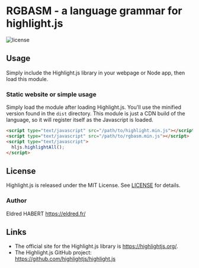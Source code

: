 # RGBASM - a language grammar for highlight.js

![license](https://badgen.net/badge/license/MIT/blue)

## Usage

Simply include the Highlight.js library in your webpage or Node app, then load this module.

### Static website or simple usage

Simply load the module after loading Highlight.js.  You'll use the minified version found in the `dist` directory.  This module is just a CDN build of the language, so it will register itself as the Javascript is loaded.

```html
<script type="text/javascript" src="/path/to/highlight.min.js"></script>
<script type="text/javascript" src="/path/to/rgbasm.min.js"></script>
<script type="text/javascript">
  hljs.highlightAll();
</script>
```

## License

Highlight.js is released under the MIT License. See [LICENSE][1] for details.

### Author

Eldred HABERT <https://eldred.fr/>

## Links

- The official site for the Highlight.js library is <https://highlightjs.org/>.
- The Highlight.js GitHub project: <https://github.com/highlightjs/highlight.js>

[1]: https://github.com/gbdev/highlightjs-rgbasm/blob/master/LICENSE
